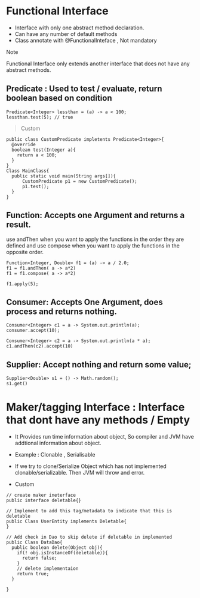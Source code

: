# Functional Interface
- Interface with only one abstract method declaration.
- Can have any number of default methods
- Class annotate with @FunctionalInteface , Not mandatory

> [!NOTE]
> Functional Interface only extends another interface that does not have any abstract methods.

## Predicate : Used to test / evaluate, return boolean based on condition
```
Predicate<Integer> lessthan = (a) -> a < 100;
lessthan.test(5); // true
```
> Custom
```
public class CustomPredicate impletents Predicate<Integer>{
  @override
  boolean test(Integer a){
    return a < 100;
  }
}
Class MainClass{
  public static void main(String args[]){
      CustomPredicate p1 = new CustomPredicate();
      p1.test();
  }
}
```

## Function: Accepts one Argument and returns a result.
use andThen when you want to apply the functions in the order they are defined and use compose when you want to apply the functions in the opposite order.
```
Function<Integer, Double> f1 = (a) -> a / 2.0;
f1 = f1.andThen( a -> a*2)
f1 = f1.compose( a -> a*2)

f1.apply(5);
```

## Consumer: Accepts One Argument, does process and returns nothing.
```
Consumer<Integer> c1 = a -> System.out.println(a);
consumer.accept(10);

Consumer<Integer> c2 = a -> System.out.println(a * a);
c1.andThen(c2).accept(10)
```

## Supplier: Accept nothing and return some value;
```
Supplier<Double> s1 = () -> Math.random();
s1.get()
```


# Maker/tagging Interface : Interface that dont have any methods / Empty
- It Provides run time information about object, So compiler and JVM have addtional information about object.
- Example : Clonable , Serialisable
- If we try to clone/Serialize Object which has not implemented clonable/serializable. Then JVM will throw and error.

- Custom
```
// create maker ineterface
public interface deletable{} 

// Implement to add this tag/metadata to indicate that this is deletable
public Class UserEntity implements Deletable{ 
}

// Add check in Dao to skip delete if deletable in implemented
public Class DataDao{
  public boolean delete(Object obj){
    if(! obj.isInstanceOf(deletable)){
      return false;
    }
    // delete implementaion
    return true;
  }

}


``` 
